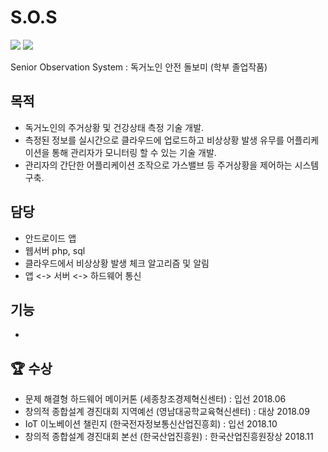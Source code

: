 # S.O.S
<img src="https://img.shields.io/badge/Android-3DDC84?style=flat-square&logo=Android&logoColor=white"/></a>
<img src="https://img.shields.io/badge/PHP-777BB4?style=flat-square&logo=PHP&logoColor=white"/></a> 

Senior Observation System : 독거노인 안전 돌보미 (학부 졸업작품)

## 목적
- 독거노인의 주거상황 및 건강상태 측정 기술 개발.
- 측정된 정보를 실시간으로 클라우드에 업로드하고 비상상황 발생 유무를 어플리케이션을 통해 관리자가 모니터링 할 수 있는 기술 개발.
- 관리자의 간단한 어플리케이션 조작으로 가스밸브 등 주거상황을 제어하는 시스템 구축.

## 담당
- 안드로이드 앱 
- 웹서버 php, sql 
- 클라우드에서 비상상황 발생 체크 알고리즘 및 알림
- 앱 <-> 서버 <-> 하드웨어 통신 

## 기능
-
 

## 🏆 수상
- 문제 해결형 하드웨어 메이커톤 (세종창조경제혁신센터) : 	입선 2018.06
- 창의적 종합설계 경진대회 지역예선 (영남대공학교육혁신센터) : 	대상 2018.09
- IoT 이노베이션 챌린지 (한국전자정보통신산업진흥회) : 	입선 2018.10
- 창의적 종합설계 경진대회 본선 (한국산업진흥원) : 		한국산업진흥원장상 2018.11
